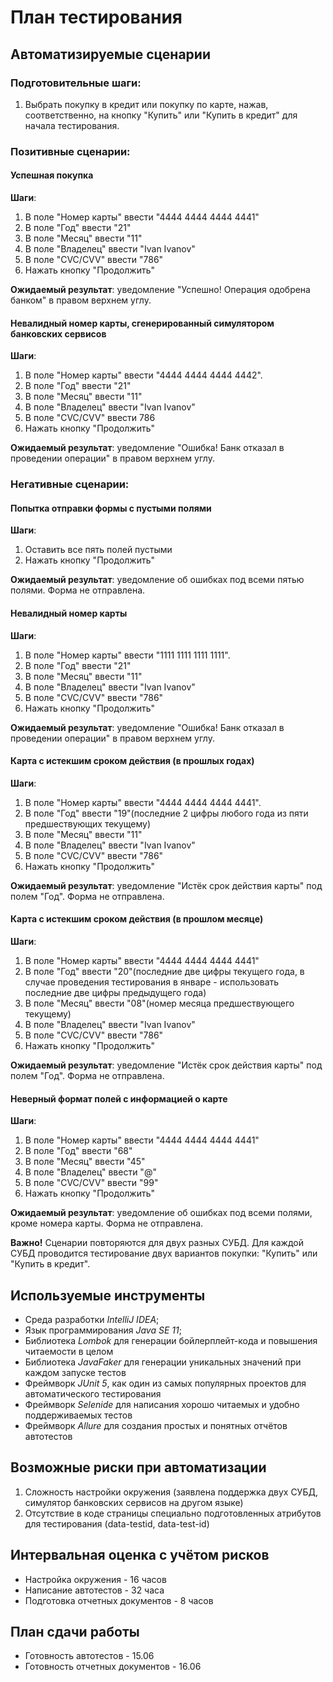 # План тестирования 
## Автоматизируемые сценарии
### Подготовительные шаги:

1. Выбрать покупку в кредит или покупку по карте, нажав, соответственно, на кнопку "Купить" или "Купить в кредит" для начала тестирования.

### Позитивные сценарии:
#### Успешная покупка
**Шаги**:
1. В поле "Номер карты" ввести "4444 4444 4444 4441"
1. В поле "Год" ввести "21"
1. В поле "Месяц" ввести "11" 
1. В поле "Владелец" ввести "Ivan Ivanov"
1. В поле "CVC/CVV" ввести "786"
1. Нажать кнопку "Продолжить"

**Ожидаемый результат**: уведомление "Успешно! Операция одобрена банком" в правом верхнем углу.

#### Невалидный номер карты, сгенерированный симулятором банковских сервисов
**Шаги**:
 1. В поле "Номер карты" ввести "4444 4444 4444 4442".
 1. В поле "Год" ввести "21"
 1. В поле "Месяц" ввести "11"
 1. В поле "Владелец" ввести "Ivan Ivanov"
 1. В поле "CVC/CVV" ввести 786
 1. Нажать кнопку "Продолжить"
 
**Ожидаемый результат**: уведомление "Ошибка! Банк отказал в проведении операции" в правом верхнем углу.

### Негативные сценарии:
#### Попытка отправки формы с пустыми полями
**Шаги**:
 1. Оставить все пять полей пустыми
 1. Нажать кнопку "Продолжить"
 
**Ожидаемый результат**: уведомление об ошибках под всеми пятью полями. Форма не отправлена.

#### Невалидный номер карты
**Шаги**:
 1. В поле "Номер карты" ввести "1111 1111 1111 1111".
 1. В поле "Год" ввести "21"
 1. В поле "Месяц" ввести "11"
 1. В поле "Владелец" ввести "Ivan Ivanov"
 1. В поле "CVC/CVV" ввести "786"
 1. Нажать кнопку "Продолжить"
 
**Ожидаемый результат**: уведомление "Ошибка! Банк отказал в проведении операции" в правом верхнем углу.

#### Карта с истекшим сроком действия (в прошлых годах)
**Шаги**:
 1. В поле "Номер карты" ввести "4444 4444 4444 4441".
 1. В поле "Год" ввести "19"(последние 2 цифры любого года из пяти предшествующих текущему)
 1. В поле "Месяц" ввести "11"
 1. В поле "Владелец" ввести "Ivan Ivanov"
 1. В поле "CVC/CVV" ввести "786"
 1. Нажать кнопку "Продолжить"
 
**Ожидаемый результат**: уведомление "Истёк срок действия карты" под полем "Год". Форма не отправлена.

#### Карта с истекшим сроком действия (в прошлом месяце)
**Шаги**:
 1. В поле "Номер карты" ввести "4444 4444 4444 4441"
 1. В поле "Год" ввести "20"(последние две цифры текущего года, в случае проведения тестирования в январе - использовать последние две цифры предыдущего года)
 1. В поле "Месяц" ввести "08"(номер месяца предшествующего текущему)
 1. В поле "Владелец" ввести "Ivan Ivanov"
 1. В поле "CVC/CVV" ввести "786"
 1. Нажать кнопку "Продолжить"
 
**Ожидаемый результат**: уведомление "Истёк срок действия карты" под полем "Год". Форма не отправлена.

#### Неверный формат полей с информацией о карте
**Шаги**:
 1. В поле "Номер карты" ввести "4444 4444 4444 4441"
 1. В поле "Год" ввести "68"
 1. В поле "Месяц" ввести "45"
 1. В поле "Владелец" ввести "@"
 1. В поле "CVC/CVV" ввести "99"
 1. Нажать кнопку "Продолжить"
 
**Ожидаемый результат**: уведомление об ошибках под всеми полями, кроме номера карты. Форма не отправлена.

**Важно!** Сценарии повторяются для двух разных СУБД. Для каждой СУБД проводится тестирование двух вариантов покупки: "Купить" или "Купить в кредит".

## Используемые инструменты
* Среда разработки *IntelliJ IDEA*;
* Язык программирования *Java SЕ 11*; 
* Библиотека *Lombok* для генерации бойлерплейт-кода и повышения читаемости в целом
* Библиотека *JavaFaker* для генерации уникальных значений при каждом запуске тестов
* Фреймворк *JUnit 5*, как один из самых популярных проектов для автоматического тестирования
* Фреймворк *Selenide* для написания хорошо читаемых и удобно поддерживаемых тестов
* Фреймворк *Allure* для создания простых и понятных отчётов автотестов

## Возможные риски при автоматизации
 1. Сложность настройки окружения (заявлена поддержка двух СУБД, симулятор банковских сервисов на другом языке)
 1. Отсутствие в коде страницы специально подготовленных атрибутов для тестирования (data-testid, data-test-id)

## Интервальная оценка с учётом рисков
* Настройка окружения - 16 часов
* Написание автотестов - 32 часа
* Подготовка отчетных документов - 8 часов

## План сдачи работы
* Готовность автотестов - 15.06
* Готовность отчетных документов - 16.06

